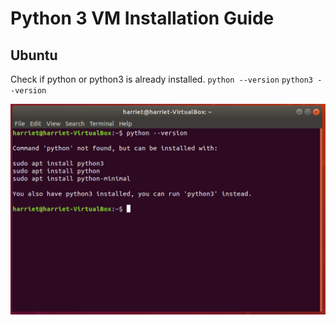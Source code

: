 # Python 3 VM Installation Guide

## Ubuntu

Check if python or python3 is already installed.
`python --version`
`python3 --version`

![check python version](img/ubuntu-check-python-version.png)
